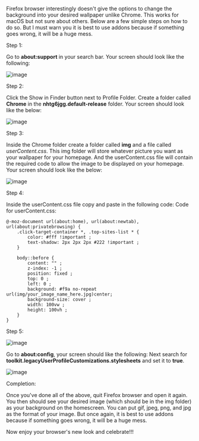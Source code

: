 
Firefox browser interestingly doesn't give the options to change the background into your desired wallpaper unlike Chrome. This works for macOS but not sure about others. Below are a few simple steps on how to do so. But I must warn you it is best to use addons because if something goes wrong, it will be a huge mess.


Step 1: 

Go to **about:support** in your search bar. Your screen should look like the following:

![image](https://user-images.githubusercontent.com/63845509/176843102-8ce5d09a-5050-4545-b664-bac7f5c97554.png)


Step 2:

Click the Show in Finder button next to Profile Folder. Create a folder called **Chrome** in the **nhtg6jgg.default-release** folder. Your screen should look like the below:

![image](https://user-images.githubusercontent.com/63845509/176843195-39c978fb-d516-4320-a790-ebc9005225c9.png)


Step 3: 

Inside the Chrome folder create a folder called **img** and a file called _userContent.css_. This img folder will store whatever picture you want as your wallpaper for your homepage. And the userContent.css file will contain the required code to allow the image to be displayed on your homepage. Your screen should look like the below:

![image](https://user-images.githubusercontent.com/63845509/176843383-be7d0313-f604-4bac-84d7-0582ecf12e91.png)


Step 4:

Inside the userContent.css file copy and paste in the following code:
Code for userContent.css:

```
@-moz-document url(about:home), url(about:newtab), url(about:privatebrowsing) {
    .click-target-container *, .top-sites-list * {
        color: #fff !important ;
        text-shadow: 2px 2px 2px #222 !important ;
    }

    body::before {
        content: "" ;
        z-index: -1 ;
        position: fixed ;
        top: 0 ;
        left: 0 ;
        background: #f9a no-repeat url(img/your_image_name_here.jpg)center;
        background-size: cover ;
        width: 100vw ;
        height: 100vh ;
    }
}
```

Step 5:

![image](https://user-images.githubusercontent.com/63845509/176843543-7b47ea7e-17e8-4710-9930-6250b14684c1.png)

Go to **about:config**, your screen should like the following: Next search for **toolkit.legacyUserProfileCustomizations.stylesheets** and set it to **true**.


![image](https://user-images.githubusercontent.com/63845509/176843619-22324020-0967-4e78-a666-e3d48dc0b38a.png)


Completion:

Once you've done all of the above, quit Firefox browser and open it again. You then should see your desired image (which should be in the img folder) as your background on the homescreen. You can put gif, jpeg, png, and jpg as the format of your image. But once again, it is best to use addons because if something goes wrong, it will be a huge mess.

Now enjoy your browser's new look and celebrate!!!



